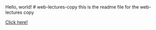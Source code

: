 <!DOCTYPE html>
<html>
  <head>
        <title>
            My Web Page!
        </title>
    </head>
    <body>
        Hello, world!
# web-lectures-copy
this is the readme file for the web-lectures copy

<a href="./Lecture%200/src0/hello.html">Click here!</a>
</body>

</html>
